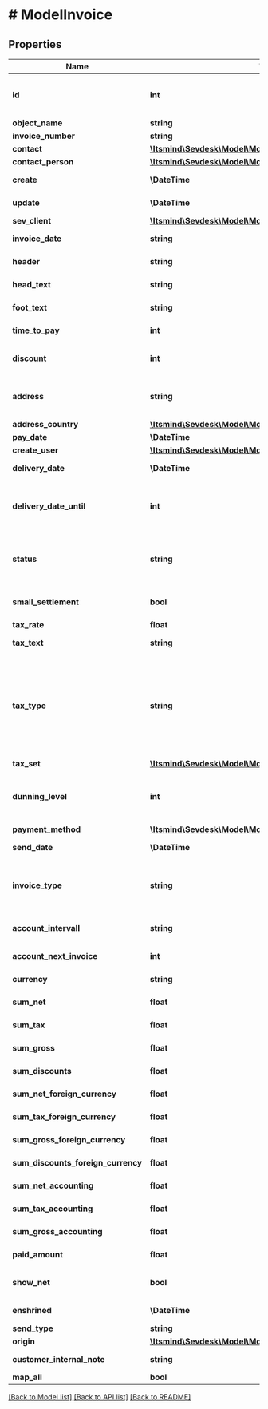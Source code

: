 # # ModelInvoice

## Properties

Name | Type | Description | Notes
------------ | ------------- | ------------- | -------------
**id** | **int** | The invoice id. &lt;span style&#x3D;&#39;color:red&#39;&gt;Required&lt;/span&gt; if you want to create or update an invoice position for an existing invoice | [optional]
**object_name** | **string** | The invoice object name. | [optional]
**invoice_number** | **string** | The invoice number | [optional]
**contact** | [**\Itsmind\\Sevdesk\Model\ModelInvoiceContact**](ModelInvoiceContact.md) |  |
**contact_person** | [**\Itsmind\\Sevdesk\Model\ModelInvoiceUpdateContactPerson**](ModelInvoiceUpdateContactPerson.md) |  |
**create** | **\DateTime** | Date of invoice creation | [optional] [readonly]
**update** | **\DateTime** | Date of last invoice update | [optional] [readonly]
**sev_client** | [**\Itsmind\\Sevdesk\Model\ModelInvoiceUpdateSevClient**](ModelInvoiceUpdateSevClient.md) |  | [optional]
**invoice_date** | **string** | Needs to be provided as timestamp or dd.mm.yyyy |
**header** | **string** | Normally consist of prefix plus the invoice number | [optional]
**head_text** | **string** | Certain html tags can be used here to format your text | [optional]
**foot_text** | **string** | Certain html tags can be used here to format your text | [optional]
**time_to_pay** | **int** | The time the customer has to pay the invoice in days | [optional]
**discount** | **int** | If you want to give a discount, define the percentage here. Otherwise provide zero as value |
**address** | **string** | Complete address of the recipient including name, street, city, zip and country.       * Line breaks can be used and will be displayed on the invoice pdf. | [optional]
**address_country** | [**\Itsmind\\Sevdesk\Model\ModelInvoiceAddressCountry**](ModelInvoiceAddressCountry.md) |  |
**pay_date** | **\DateTime** | Needs to be timestamp or dd.mm.yyyy | [optional]
**create_user** | [**\Itsmind\\Sevdesk\Model\ModelCreditNoteCreateUser**](ModelCreditNoteCreateUser.md) |  | [optional]
**delivery_date** | **\DateTime** | Timestamp. This can also be a date range if you also use the attribute deliveryDateUntil | [optional]
**delivery_date_until** | **int** | If the delivery date should be a time range, another timestamp can be provided in this attribute       * to define a range from timestamp used in deliveryDate attribute to the timestamp used here. | [optional]
**status** | **string** | Please have a look in our       &lt;a href&#x3D;&#39;https://api.sevdesk.de/#section/Types-and-status-of-invoices&#39;&gt;Types and status of invoices&lt;/a&gt;       to see what the different status codes mean |
**small_settlement** | **bool** | Defines if the client uses the small settlement scheme.      If yes, the invoice must not contain any vat | [optional]
**tax_rate** | **float** | Is overwritten by invoice position tax rates |
**tax_text** | **string** | A common tax text would be &#39;Umsatzsteuer 19%&#39; |
**tax_type** | **string** | Tax type of the invoice. There are four tax types: 1. default - Umsatzsteuer ausweisen 2. eu - Steuerfreie innergemeinschaftliche Lieferung (Europäische Union) 3. noteu - Steuerschuldnerschaft des Leistungsempfängers (außerhalb EU, z. B. Schweiz) 4. custom - Using custom tax set 5. ss - Not subject to VAT according to §19 1 UStG Tax rates are heavily connected to the tax type used. |
**tax_set** | [**\Itsmind\\Sevdesk\Model\ModelInvoiceTaxSet**](ModelInvoiceTaxSet.md) |  | [optional]
**dunning_level** | **int** | Defines how many reminders have already been sent for the invoice.      Starts with 1 (Payment reminder) and should be incremented by one every time another reminder is sent. | [optional] [readonly]
**payment_method** | [**\Itsmind\\Sevdesk\Model\ModelInvoicePaymentMethod**](ModelInvoicePaymentMethod.md) |  | [optional]
**send_date** | **\DateTime** | The date the invoice was sent to the customer | [optional]
**invoice_type** | **string** | Type of the invoice. For more information on the different types, check       &lt;a href&#x3D;&#39;https://api.sevdesk.de/#section/Types-and-status-of-invoices&#39;&gt;this&lt;/a&gt; section |
**account_intervall** | **string** | The interval in which recurring invoices are due as ISO-8601 duration.&lt;br&gt;       Necessary attribute for all recurring invoices. | [optional] [readonly]
**account_next_invoice** | **int** | Timestamp when the next invoice will be generated by this recurring invoice. | [optional] [readonly]
**currency** | **string** | Currency used in the invoice. Needs to be currency code according to ISO-4217 |
**sum_net** | **float** | Net sum of the invoice | [optional] [readonly]
**sum_tax** | **float** | Tax sum of the invoice | [optional] [readonly]
**sum_gross** | **float** | Gross sum of the invoice | [optional] [readonly]
**sum_discounts** | **float** | Sum of all discounts in the invoice | [optional] [readonly]
**sum_net_foreign_currency** | **float** | Net sum of the invoice in the foreign currency | [optional] [readonly]
**sum_tax_foreign_currency** | **float** | Tax sum of the invoice in the foreign currency | [optional] [readonly]
**sum_gross_foreign_currency** | **float** | Gross sum of the invoice in the foreign currency | [optional] [readonly]
**sum_discounts_foreign_currency** | **float** | Discounts sum of the invoice in the foreign currency | [optional] [readonly]
**sum_net_accounting** | **float** | Net accounting sum of the invoice. Is usually the same as sumNet | [optional] [readonly]
**sum_tax_accounting** | **float** | Tax accounting sum of the invoice. Is usually the same as sumTax | [optional] [readonly]
**sum_gross_accounting** | **float** | Gross accounting sum of the invoice. Is usually the same as sumGross | [optional] [readonly]
**paid_amount** | **float** | Amount which has already been paid for this invoice by the customer | [optional] [readonly]
**show_net** | **bool** | If true, the net amount of each position will be shown on the invoice. Otherwise gross amount | [optional]
**enshrined** | **\DateTime** | Defines if and when invoice was enshrined. Enshrined invoices can not be manipulated. | [optional] [readonly]
**send_type** | **string** | Type which was used to send the invoice. | [optional]
**origin** | [**\Itsmind\\Sevdesk\Model\ModelInvoiceOrigin**](ModelInvoiceOrigin.md) |  | [optional]
**customer_internal_note** | **string** | Internal note of the customer. Contains data entered into field &#39;Referenz/Bestellnummer&#39; | [optional]
**map_all** | **bool** |  |

[[Back to Model list]](../../README.md#models) [[Back to API list]](../../README.md#endpoints) [[Back to README]](../../README.md)
